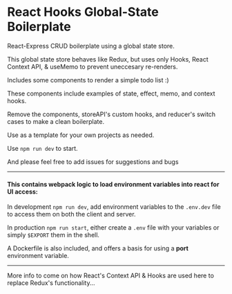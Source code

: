 # React Hooks Global-State Boilerplate
React-Express CRUD boilerplate using a global state store.

This global state store behaves like Redux, but uses only Hooks, React Context API, & useMemo to prevent uneccesary re-renders.

Includes some components to render a simple todo list :)

These components include examples of state, effect, memo, and context hooks.

Remove the components, storeAPI's custom hooks, and reducer's switch cases to make a clean boilerplate.

Use as a template for your own projects as needed.

Use `npm run dev` to start.

And please feel free to add issues for suggestions and bugs

___

#### This contains webpack logic to load environment variables into react for UI access:

In development `npm run dev`, add environment variables to the `.env.dev` file to access them on both the client and server.

In production `npm run start`, either create a `.env` file with your variables or simply `$EXPORT` them in the shell.

A Dockerfile is also included, and offers a basis for using a **port** environment variable.

___

More info to come on how React's Context API & Hooks are used here to replace Redux's functionality...
